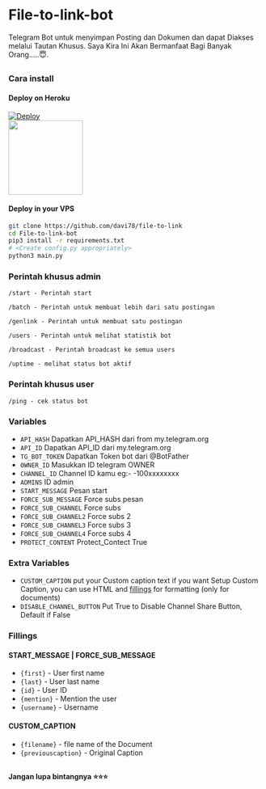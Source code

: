 # File-to-link-bot

Telegram Bot untuk menyimpan Posting dan Dokumen dan dapat Diakses melalui Tautan Khusus.
Saya Kira Ini Akan Bermanfaat Bagi Banyak Orang.....😇.

##
### Cara install
#### Deploy on Heroku
[![Deploy](https://www.herokucdn.com/deploy/button.svg)](https://heroku.com/deploy?template=https://github.com/renggi06/ForceSubMultiChannel2)</br>
<a href="https://t.me/chatjomblohalu_bot">
  <img src="https://img.shields.io/badge/How%20to-Deploy-red?logo=youtube" width="147">
</a><br>

#### Deploy in your VPS
````bash
git clone https://github.com/davi78/file-to-link
cd File-to-link-bot
pip3 install -r requirements.txt
# <Create config.py appropriately>
python3 main.py
````

### Perintah khusus admin

```
/start - Perintah start

/batch - Perintah untuk membuat lebih dari satu postingan

/genlink - Perintah untuk membuat satu postingan

/users - Perintah untuk melihat statistik bot

/broadcast - Perintah broadcast ke semua users

/uptime - melihat status bot aktif
```

### Perintah khusus user
```
/ping - cek status bot
```

### Variables 

* `API_HASH` Dapatkan API_HASH dari from my.telegram.org
* `API_ID` Dapatkan API_ID dari my.telegram.org
* `TG_BOT_TOKEN` Dapatkan Token bot dari @BotFather
* `OWNER_ID` Masukkan ID telegram OWNER
* `CHANNEL_ID` Channel ID kamu eg:- -100xxxxxxxx
* `ADMINS` ID admin
* `START_MESSAGE` Pesan start 
* `FORCE_SUB_MESSAGE` Force subs pesan 
* `FORCE_SUB_CHANNEL` Force subs 
* `FORCE_SUB_CHANNEL2` Force subs 2
* `FORCE_SUB_CHANNEL3` Force subs 3
* `FORCE_SUB_CHANNEL4` Force subs 4
* `PROTECT_CONTENT` Protect_Contect True

### Extra Variables

* `CUSTOM_CAPTION` put your Custom caption text if you want Setup Custom Caption, you can use HTML and <a href='https://github.com/CodeXBotz/File-Sharing-Bot/blob/main/README.md#custom_caption'>fillings</a> for formatting (only for documents)
* `DISABLE_CHANNEL_BUTTON` Put True to Disable Channel Share Button, Default if False

### Fillings
#### START_MESSAGE | FORCE_SUB_MESSAGE

* `{first}` - User first name
* `{last}` - User last name
* `{id}` - User ID
* `{mention}` - Mention the user
* `{username}` - Username

#### CUSTOM_CAPTION

* `{filename}` - file name of the Document
* `{previouscaption}` - Original Caption

##

   **Jangan lupa bintangnya ⭐⭐⭐**
